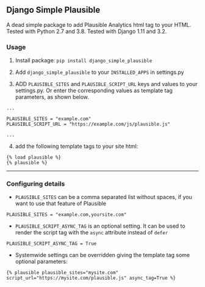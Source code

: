 ## Django Simple Plausible

A dead simple package to add Plausible Analytics html tag to your HTML. Tested with Python 2.7 and 3.8. Tested with Django 1.11 and 3.2.

### Usage

1. Install package: `pip install django_simple_plausible`

2. Add `django_simple_plausible` to your `INSTALLED_APPS` in settings.py

3. ADD `PLAUSIBLE_SITES` and `PLAUSIBLE_SCRIPT_URL` keys and values to your settings.py. Or enter the corresponding values as template tag parameters, as shown below.
```
...

PLAUSIBLE_SITES = "example.com"
PLAUSIBLE_SCRIPT_URL = "https://example.com/js/plausible.js"

...
```

4. add the following template tags to your site html:
```
{% load plausible %}
{% plausible %}
```

---

### Configuring details

- `PLAUSIBLE_SITES` can be a comma separated list without spaces, if you want to use that feature of Plausible

```
PLAUSIBLE_SITES = "example.com,yoursite.com"
```

- `PLAUSIBLE_SCRIPT_ASYNC_TAG` is an optional setting. It can be used to render the script tag with the `async` attribute instead of `defer`

```
PLAUSIBLE_SCRIPT_ASYNC_TAG = True
```
- Systemwide settings can be overridden giving the template tag some optional parameters:

```
{% plausible plausible_sites="mysite.com" script_url="https://mysite.com/plausible.js" async_tag=True %}
```
